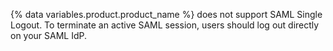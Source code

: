 {% data variables.product.product_name %} does not support SAML Single Logout. To terminate an active SAML session, users should log out directly on your SAML IdP.
